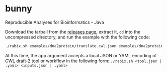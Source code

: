# bunny
Reproducible Analyses for Bioinformatics - Java

Download the tarball from the [releases page](https://github.com/rabix/bunny/releases), extract it, `cd` into the uncompressed directory, and run the example with the following code:

```sh
./rabix.sh examples/dna2protein/translate.cwl.json examples/dna2protein/inputs.json
```

At this time, the app argument accepts a local JSON or YAML encoding of CWL draft-2 tool or workflow in the following form:
`./rabix.sh <tool.json | .yaml> <inputs.json | .yaml>`
